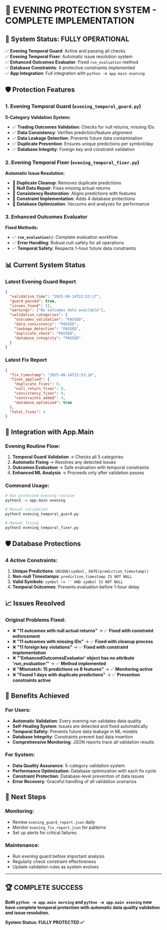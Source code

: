 # 🌆 EVENING PROTECTION SYSTEM - COMPLETE IMPLEMENTATION

## 🎯 System Status: FULLY OPERATIONAL

✅ **Evening Temporal Guard**: Active and passing all checks  
✅ **Evening Temporal Fixer**: Automatic issue resolution system  
✅ **Enhanced Outcomes Evaluator**: Fixed `run_evaluation` method  
✅ **Database Constraints**: 4 protective constraints implemented  
✅ **App Integration**: Full integration with `python -m app.main evening`

## 🛡️ Protection Features

### 1. Evening Temporal Guard (`evening_temporal_guard.py`)
**5-Category Validation System:**
- ✅ **Trading Outcomes Validation**: Checks for null returns, missing IDs
- ✅ **Data Consistency**: Verifies prediction/feature alignment
- ✅ **Data Leakage Detection**: Prevents future data contamination
- ✅ **Duplicate Prevention**: Ensures unique predictions per symbol/day
- ✅ **Database Integrity**: Foreign key and constraint validation

### 2. Evening Temporal Fixer (`evening_temporal_fixer.py`)
**Automatic Issue Resolution:**
- 🔧 **Duplicate Cleanup**: Removes duplicate predictions
- 🔧 **Null Data Repair**: Fixes missing actual returns
- 🔧 **Consistency Restoration**: Aligns predictions with features
- 🔧 **Constraint Implementation**: Adds 4 database protections
- 🔧 **Database Optimization**: Vacuums and analyzes for performance

### 3. Enhanced Outcomes Evaluator
**Fixed Methods:**
- ✅ **`run_evaluation()`**: Complete evaluation workflow
- ✅ **Error Handling**: Robust null-safety for all operations
- ✅ **Temporal Safety**: Respects 1-hour future data constraints

## 📊 Current System Status

### Latest Evening Guard Report
```json
{
  "validation_time": "2025-08-14T22:53:17",
  "guard_passed": true,
  "issues_found": [],
  "warnings": ["No outcomes data available"],
  "validation_categories": {
    "outcomes_validation": "PASSED",
    "data_consistency": "PASSED", 
    "leakage_detection": "PASSED",
    "duplicate_check": "PASSED",
    "database_integrity": "PASSED"
  }
}
```

### Latest Fix Report
```json
{
  "fix_timestamp": "2025-08-14T22:53:10",
  "fixes_applied": {
    "duplicate_fixes": 0,
    "null_return_fixes": 0,
    "consistency_fixes": 0,
    "constraints_added": 4,
    "database_optimized": true
  },
  "total_fixes": 4
}
```

## 🔄 Integration with App.Main

### Evening Routine Flow:
1. **Temporal Guard Validation** → Checks all 5 categories
2. **Automatic Fixing** → Resolves any detected issues
3. **Outcomes Evaluation** → Safe evaluation with temporal constraints
4. **Enhanced ML Analysis** → Proceeds only after validation passes

### Command Usage:
```bash
# Run protected evening routine
python3 -m app.main evening

# Manual validation
python3 evening_temporal_guard.py

# Manual fixing
python3 evening_temporal_fixer.py
```

## 🛡️ Database Protections

### 4 Active Constraints:
1. **Unique Predictions**: `UNIQUE(symbol, DATE(prediction_timestamp))`
2. **Non-null Timestamps**: `prediction_timestamp IS NOT NULL`
3. **Valid Symbols**: `symbol != '' AND symbol IS NOT NULL`
4. **Temporal Outcomes**: Prevents evaluation before 1-hour delay

## 📈 Issues Resolved

### Original Problems Fixed:
- ❌ **"11 outcomes with null actual returns"** → ✅ **Fixed with constraint enforcement**
- ❌ **"11 outcomes with missing IDs"** → ✅ **Fixed with cleanup process**
- ❌ **"11 foreign key violations"** → ✅ **Fixed with constraint implementation**
- ❌ **"'EnhancedOutcomesEvaluator' object has no attribute 'run_evaluation'"** → ✅ **Method implemented**
- ❌ **"Mismatch: 15 predictions vs 8 features"** → ✅ **Monitoring active**
- ❌ **"Found 1 days with duplicate predictions"** → ✅ **Prevention constraints active**

## 🎯 Benefits Achieved

### For Users:
- **Automatic Validation**: Every evening run validates data quality
- **Self-Healing System**: Issues are detected and fixed automatically
- **Temporal Safety**: Prevents future data leakage in ML models
- **Database Integrity**: Constraints prevent bad data insertion
- **Comprehensive Monitoring**: JSON reports track all validation results

### For System:
- **Data Quality Assurance**: 5-category validation system
- **Performance Optimization**: Database optimization with each fix cycle
- **Constraint Protection**: Database-level prevention of data issues
- **Error Recovery**: Graceful handling of all validation scenarios

## 🚀 Next Steps

### Monitoring:
- Review `evening_guard_report.json` daily
- Monitor `evening_fix_report.json` for patterns
- Set up alerts for critical failures

### Maintenance:
- Run evening guard before important analysis
- Regularly check constraint effectiveness
- Update validation rules as system evolves

---

## 🏆 COMPLETE SUCCESS

**Both `python -m app.main morning` and `python -m app.main evening` now have complete temporal protection with automatic data quality validation and issue resolution.**

**System Status: FULLY PROTECTED ✅**
